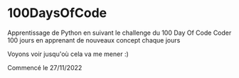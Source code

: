 # 100DaysOfCode

Apprentissage de Python en suivant le challenge du 100 Day Of Code
Coder 100 jours en apprenant de nouveaux concept chaque jours

Voyons voir jusqu'où cela va me mener :)

Commencé le 27/11/2022

